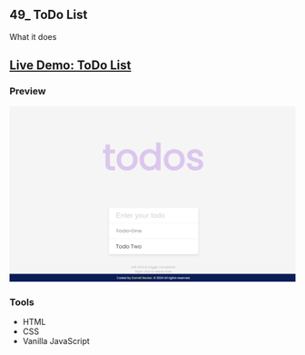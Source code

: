 ## 49_ ToDo List

What it does

## [Live Demo: ToDo List]()

### Preview

!["HomePage"](./HomePage.png)

### Tools
- HTML
- CSS
- Vanilla JavaScript